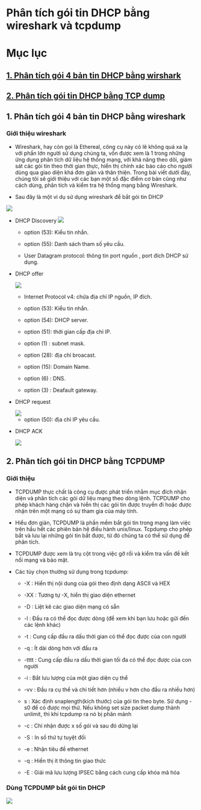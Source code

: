 # Phân tích gói tin DHCP bằng wireshark và tcpdump

# Mục lục

## [1. Phân tích gói 4 bản tin DHCP bằng wirshark](https://github.com/phancong0897/Congphan/blob/master/DHCP/Ph%C3%A2n%20t%C3%ADch%20g%C3%B3i%20tin%20DHCP%20b%E1%BA%B1ng%20wireshark%20v%C3%A0%20tcpdump.md#1--ph%C3%A2n-t%C3%ADch-g%C3%B3i-4-b%E1%BA%A3n-tin-dhcp-b%E1%BA%B1ng-wirshark)

## [2. Phân tích gói tin DHCP bằng TCP dump]()

## 1.  Phân tích gói 4 bản tin DHCP bằng wireshark

### Giới thiệu wireshark

- Wireshark, hay còn gọi là Ethereal, công cụ này có lẽ không quá xa lạ với phần lớn người sử dụng chúng ta, vốn được xem là 1 trong những ứng dụng phân tích dữ liệu hệ thống mạng, với khả năng theo dõi, giám sát các gói tin theo thời gian thực, hiển thị chính xác báo cáo cho người dùng qua giao diện khá đơn giản và thân thiện. Trong bài viết dưới đây, chúng tôi sẽ giới thiệu với các bạn một số đặc điểm cơ bản cũng như cách dùng, phân tích và kiểm tra hệ thống mạng bằng Wireshark.

- Sau đây là một ví dụ sử dụng wireshark để bắt gói tin DHCP

<img src="https://imgur.com/Cna5vtR.png">

- DHCP Discovery
    <img src="https://imgur.com/rQP9kRa.png">

    - option (53): Kiểu tin nhắn.
    
    - option (55): Danh sách tham số yêu cầu.

    - User Datagram protocol: thông tin port nguồn , port đích DHCP sử dụng.

- DHCP offer

    <img src="https://imgur.com/x914ykv.png">

    - Internet Protocol v4: chứa địa chỉ IP nguồn, IP đích.

    - option (53): Kiểu tin nhắn.

    - option (54): DHCP server.

    - option (51): thời gian cấp địa chỉ IP.

    - option (1) : subnet mask.

    - option (28): địa chỉ broacast.

    - option (15): Domain Name.

    - option (6) : DNS.

    - option (3) : Deafault gateway.

- DHCP request

    <img src="https://imgur.com/i5sGA0K.png">

    - option (50): địa chỉ IP yêu cầu.

- DHCP ACK

    <img src="https://imgur.com/9RhP3qk.png">

## 2. Phân tích gói tin DHCP bằng TCPDUMP

### Giới thiệu

- TCPDUMP thực chất là công cụ được phát triển nhằm mục đích nhận diện và phân tích các gói dữ liệu mạng theo dòng lệnh. TCPDUMP cho phép khách hàng chặn và hiển thị các gói tin được truyền đi hoặc được nhận trên một mạng có sự tham gia của máy tính.

- Hiểu đơn giản, TCPDUMP là phần mềm bắt gói tin trong mạng làm việc trên hầu hết các phiên bản hệ điều hành unix/linux. Tcpdump cho phép bắt và lưu lại những gói tin bắt được, từ đó chúng ta có thể sử dụng để phân tích.

- TCPDUMP được xem là trụ cột trong việc gỡ rối và kiểm tra vấn đề kết nối mạng và bảo mật.

- Các tùy chọn thường sử dụng trong tcpdump:

    - -X : Hiển thị nội dung của gói theo định dạng ASCII và HEX

    - -XX : Tương tự -X, hiển thị giao diện ethernet

    - -D : Liệt kê các giao diện mạng có sẵn

    - -l : Đầu ra có thể đọc được dòng (để xem khi bạn lưu hoặc gửi đến các lệnh khác)

    - -t : Cung cấp đầu ra dấu thời gian có thể đọc được của con người

    - -q : Ít dài dòng hơn với đầu ra

    - -tttt : Cung cấp đầu ra dấu thời gian tối đa có thể đọc được của con người

    - -i : Bắt lưu lượng của một giao diện cụ thể

    - -vv : Đầu ra cụ thể và chi tiết hơn (nhiều v hơn cho đầu ra nhiều hơn)

    - s : Xác định snaplength(kích thước) của gói tin theo byte. Sử dụng -s0 để có được mọi thứ. Nếu không set size packet dump thành unlimit, thì khi tcpdump ra nó bị phân mảnh

    - -c : Chỉ nhận được x số gói và sau đó dừng lại

    - -S : In số thứ tự tuyệt đối

    - -e : Nhận tiêu đề ethernet

    - -q : Hiển thị ít thông tin giao thức

    - -E : Giải mã lưu lượng IPSEC bằng cách cung cấp khóa mã hóa

### Dùng TCPDUMP bắt gói tin DHCP

<img src ="https://imgur.com/C8ASYyV.png">




